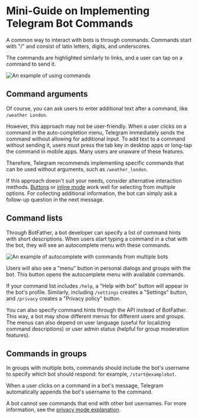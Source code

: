 # Mini-Guide on Implementing Telegram Bot Commands 

A common way to interact with bots is through commands. Commands start with "/" and consist of latin letters, digits, 
and underscores.

The commands are highlighted similarly to links, and a user can tap on a command to send it.

![An example of using commands](/pictures/ru/commands.png)

## Command arguments

Of course, you can ask users to enter additional text after a command, like `/weather London`.

However, this approach may not be user-friendly. 
When a user clicks on a command in the auto-completion menu, 
Telegram immediately sends the command without allowing for additional input.
To add text to a command without sending it, 
users must press the tab key in desktop apps or long-tap the command in mobile apps. 
Many users are unaware of these features.

Therefore, Telegram recommends implementing specific commands that can be used without arguments, 
such as `/weather_london`.

If this approach doesn't suit your needs, consider alternative interaction methods.
[Buttons](../messages/buttons) or [inline mode](../interaction/inline) work well for selecting from multiple options.
For collecting additional information, the bot can simply ask a follow-up question in the next message.

## Command lists

Through BotFather, a bot developer can specify a list of command hints with short descriptions.
When users start typing a command in a chat with the bot, they will see an autocomplete menu with these commands.

![An example of autocomplete with commands from multiple bots](/pictures/ru/commands-autocomplete.png)

Users will also see a "menu" button in personal dialogs and groups with the bot. 
This button opens the autocomplete menu with available commands.

If your command list includes `/help`, a "Help with bot" button will appear in the bot's profile.
Similarly, including `/settings` creates a "Settings" button, and `/privacy` creates a "Privacy policy" button.

You can also specify command hints through the API instead of BotFather.
This way, a bot may show different menus for different users and groups.
The menus can also depend on user language (useful for localizing command descriptions)
or user admin status (helpful for group moderation features).

## Commands in groups

In groups with multiple bots, commands should include the bot's username to specify which bot should respond: 
for example, `/start@examplebot`.

When a user clicks on a command in a bot's message, Telegram automatically appends the bot's username to the command.

A bot cannot see commands that end with other bot usernames. 
For more information, see the [privacy mode explanation](../chats/groups#privacy).
